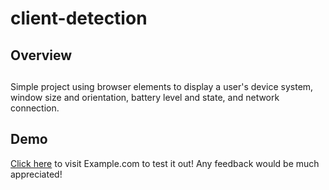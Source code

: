 # client-detection

## Overview

##

Simple project using browser elements to display a user's device system, window size and orientation, battery level and state, and network connection.

## Demo

[Click here]() to visit Example.com to test it out! Any feedback would be much appreciated!
